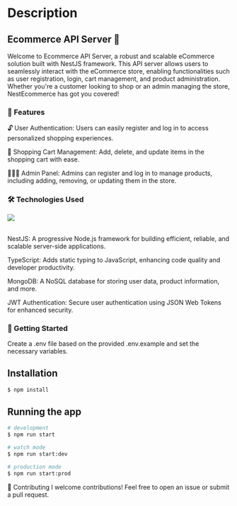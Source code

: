 # Description

## Ecommerce API Server 🛒

Welcome to Ecommerce API Server, a robust and scalable eCommerce solution built with NestJS framework. This API server allows users to seamlessly interact with the eCommerce store, enabling functionalities such as user registration, login, cart management, and product administration. Whether you're a customer looking to shop or an admin managing the store, NestEcommerce has got you covered!

### 🚀 Features

🔓 User Authentication: Users can easily register and log in to access personalized shopping experiences.

🛒 Shopping Cart Management: Add, delete, and update items in the shopping cart with ease.

👨🏻‍💼 Admin Panel: Admins can register and log in to manage products, including adding, removing, or updating them in the store.

### 🛠️ Technologies Used

<image src="https://skillicons.dev/icons?i=nest,ts,mongo"/>
<br><br>

NestJS: A progressive Node.js framework for building efficient, reliable, and scalable server-side applications.

TypeScript: Adds static typing to JavaScript, enhancing code quality and developer productivity.

MongoDB: A NoSQL database for storing user data, product information, and more.

JWT Authentication: Secure user authentication using JSON Web Tokens for enhanced security.

### 🏁 Getting Started

Create a .env file based on the provided .env.example and set the necessary variables.

## Installation

```bash
$ npm install
```

## Running the app

```bash
# development
$ npm run start

# watch mode
$ npm run start:dev

# production mode
$ npm run start:prod
```

🤝 Contributing
I welcome contributions! Feel free to open an issue or submit a pull request.